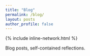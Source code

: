 ```yaml
---
title: "Blog"
permalink: /blog/
layout: posts
author_profile: false
---
```

{% include inline-network.html %}

Blog posts, self-contained reflections.

<div id="network-graph"></div>

<script src="https://d3js.org/d3.v6.min.js"></script>
<script src="/assets/js/network.js"></script>

<script type="module">
  import NetworkGraph from '/assets/js/network.js';
  fetch('/assets/static/blog_nodes.json')
    .then(response => response.json())
    .then(data => {
      const networkGraph = new NetworkGraph(data, 'network-graph');
    });
</script>